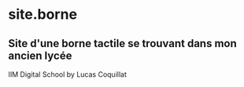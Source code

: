 # site.borne
Site d'une borne tactile se trouvant dans mon ancien lycée
-------------------------
IIM Digital School
by Lucas Coquillat
